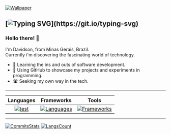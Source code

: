 [![Wallpaper](https://64.media.tumblr.com/69175382a8d086c034593c79c9cacfc2/ae046cdb654d7229-4f/s1280x1920/e4cb80e3bf118c0c0bd3220c09a069af360c0d5a.jpg)]()

[![Typing SVG](https://readme-typing-svg.demolab.com?font=Fira+Code&size=30&pause=1000&color=F7F7F7&random=false&width=435&lines=RockyPher.+.+.)](https://git.io/typing-svg)
---

<h3>Hello there! 👋</h3>

<p>I'm Davidson, from Minas Gerais, Brazil.<br>
Currently i'm discovering the fascinating world of technology.</p>

- 🧠 Learning the ins and outs of software development.
- 🧪 Using GitHub to showcase my projects and experiments in programming.
- 🛣️ Seeking my own way in the tech.

---


|Languages|Frameworks|Tools|
|:-------:|:--------:|:---:|
|[![test](https://skillicons.dev/icons?i=ts,js,css,html,cs,java&perline=3)](https://skillicons.dev)|[![Languages](https://skillicons.dev/icons?i=react,bootstrap,tailwind,dotnet&perline=3)](https://skillicons.dev)|[![Frameworks](https://skillicons.dev/icons?i=figma,github,docker,eclipse,latex,discord&perline=3)](https://skillicons.dev)|


---
[![CommitsStats](https://github-readme-stats.vercel.app/api/?username=RockyPHER&count_private=true&theme=dark&hide=issues,stars&showicons=true)]()
[![LangsCount](https://github-readme-stats.vercel.app/api/top-langs/?username=RockyPHER&langs_count=5&layout=compact&theme=dark)]()
